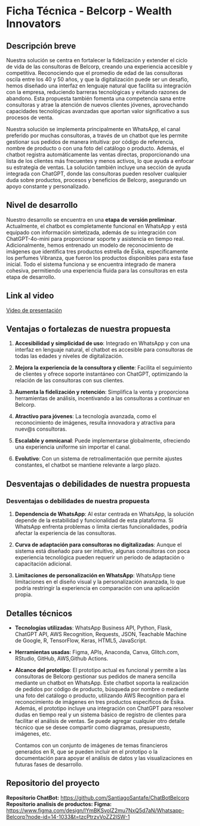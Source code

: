 # Ficha Técnica - Belcorp - Wealth Innovators

## Descripción breve
Nuestra solución se centra en fortalecer la fidelización y extender el ciclo de vida de las consultoras de Belcorp, creando una experiencia accesible y competitiva. Reconociendo que el promedio de edad de las consultoras oscila entre los 40 y 50 años, y que la digitalización puede ser un desafío, hemos diseñado una interfaz en lenguaje natural que facilita su integración con la empresa, reduciendo barreras tecnológicas y evitando razones de abandono. Esta propuesta también fomenta una competencia sana entre consultoras y atrae la atención de nuevos clientes jóvenes, aprovechando capacidades tecnológicas avanzadas que aportan valor significativo a sus procesos de venta.

Nuestra solución se implementa principalmente en WhatsApp, el canal preferido por muchas consultoras, a través de un chatbot que les permite gestionar sus pedidos de manera intuitiva: por código de referencia, nombre de producto o con una foto del catálogo o producto. Además, el chatbot registra automáticamente las ventas directas, proporcionando una lista de los clientes más frecuentes y menos activos, lo que ayuda a enfocar su estrategia de ventas. La solución también incluye una sección de ayuda integrada con ChatGPT, donde las consultoras pueden resolver cualquier duda sobre productos, procesos y beneficios de Belcorp, asegurando un apoyo constante y personalizado.

## Nivel de desarrollo
Nuestro desarrollo se encuentra en una **etapa de versión preliminar**. Actualmente, el chatbot es completamente funcional en WhatsApp y está equipado con información sintetizada, además de su integración con ChatGPT-4o-mini para proporcionar soporte y asistencia en tiempo real. Adicionalmente, hemos entrenado un modelo de reconocimiento de imágenes que identifica tres productos estrella de Ésika, específicamente los perfumes Vibranza, que fueron los productos disponibles para esta fase inicial. Todo el sistema funciona y se encuentra integrado de manera cohesiva, permitiendo una experiencia fluida para las consultoras en esta etapa de desarrollo.

## Link al video
[Video de presentación](URL)

## Ventajas o fortalezas de nuestra propuesta
1. **Accesibilidad y simplicidad de uso**: Integrado en WhatsApp y con una interfaz en lenguaje natural, el chatbot es accesible para consultoras de todas las edades y niveles de digitalización.

2. **Mejora la experiencia de la consultora y cliente**: Facilita el seguimiento de clientes y ofrece soporte instantáneo con ChatGPT, optimizando la relación de las consultoras con sus clientes.

3. **Aumenta la fidelización y retención**: Simplifica la venta y proporciona herramientas de análisis, incentivando a las consultoras a continuar en Belcorp.

4. **Atractivo para jóvenes**: La tecnología avanzada, como el reconocimiento de imágenes, resulta innovadora y atractiva para nuev@s consultoras.

5. **Escalable y omnicanal**: Puede implementarse globalmente, ofreciendo una experiencia uniforme sin importar el canal.

6. **Evolutivo**: Con un sistema de retroalimentación que permite ajustes constantes, el chatbot se mantiene relevante a largo plazo.

## Desventajas o debilidades de nuestra propuesta
### Desventajas o debilidades de nuestra propuesta

1. **Dependencia de WhatsApp**: Al estar centrada en WhatsApp, la solución depende de la estabilidad y funcionalidad de esta plataforma. Si WhatsApp enfrenta problemas o limita ciertas funcionalidades, podría afectar la experiencia de las consultoras.

2. **Curva de adaptación para consultoras no digitalizadas**: Aunque el sistema está diseñado para ser intuitivo, algunas consultoras con poca experiencia tecnológica pueden requerir un periodo de adaptación o capacitación adicional.

3. **Limitaciones de personalización en WhatsApp**: WhatsApp tiene limitaciones en el diseño visual y la personalización avanzada, lo que podría restringir la experiencia en comparación con una aplicación propia.

## Detalles técnicos
- **Tecnologías utilizadas**: WhatsApp Business API, Python, Flask, ChatGPT API, AWS Recognition, Requests, JSON, Teachable Machine de Google, R, TensorFlow, Keras, HTML5, JavaScript.
- **Herramientas usadas**: Figma, APIs, Anaconda, Canva, Glitch.com, RStudio, GitHub, AWS,Github Actions.
- **Alcance del prototipo**: El prototipo actual es funcional y permite a las consultoras de Belcorp gestionar sus pedidos de manera sencilla mediante un chatbot en WhatsApp. Este chatbot soporta la realización de pedidos por código de producto, búsqueda por nombre o mediante una foto del catálogo o producto, utilizando AWS Recognition para el reconocimiento de imágenes en tres productos específicos de Ésika. Además, el prototipo incluye una integración con ChatGPT para resolver dudas en tiempo real y un sistema básico de registro de clientes para facilitar el análisis de ventas.
  Se puede agregar cualquier otro detalle técnico que se desee compartir como diagramas, presupuesto, imágenes, etc.

  Contamos con un conjunto de imágenes de temas financieros generados en R, que se pueden incluir en el prototipo o la documentación para apoyar el análisis de datos y las visualizaciones en futuras fases de desarrollo.

## Repositorio del proyecto
**Repositorio ChatBot:**  https://github.com/SantiagoSantafe/ChatBotBelcorp
**Repositorio analisis de productos:**
**Figma:** https://www.figma.com/design/IYmBKSvolZ2mu7NxQ5d7aN/Whatsapp-Belcorp?node-id=14-1033&t=tzcPtrzvVoZZ2lSW-1
